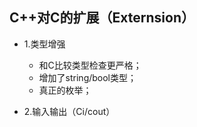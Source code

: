 ## C++对C的扩展（Externsion）   
  - 1.类型增强  
    - 和C比较类型检查更严格；  
    - 增加了string/bool类型；  
    - 真正的枚举；
    
  - 2.输入输出（Ci/cout）  
